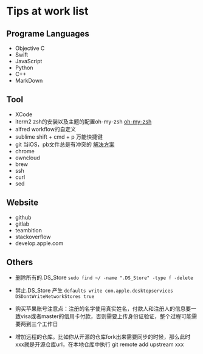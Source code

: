 # Tips at work list #

## Programe Languages ##
- Objective C
- Swift
- JavaScript
- Python
- C++
- MarkDown

## Tool ##
- XCode
- iterm2 zsh的安装以及主题的配置oh-my-zsh [oh-my-zsh](https://github.com/robbyrussell/oh-my-zsh) 
- alfred workflow的自定义
- sublime shift + cmd + p 万能快捷键 
- git 
当iOS，pb文件总是有冲突的 [解决方案](http://roadfiresoftware.com/2015/09/automatically-resolving-git-merge-conflicts-in-xcodes-project-pbxproj/)
- chrome
- owncloud
- brew
- ssh
- curl
- sed

## Website ##
- github
- gitlab
- teambition
- stackoverflow
- develop.apple.com

## Others ##
* 删除所有的.DS_Store		`sudo find ~/ -name ".DS_Store" -type f -delete`
* 禁止.DS_Store 产生		`defaults write com.apple.desktopservices DSDontWriteNetworkStores true`

* 购买苹果账号注意点：注册的名字使用真实姓名，付款人和注册人的信息要一致visa或者master的信用卡付款，否则需要上传身份证验证，整个过程可能需要两到三个工作日

* 增加远程的仓库。比如你从开源的仓库fork出来需要同步的时候，那么此时xxx就是开源仓库url，在本地仓库中执行 git remote add upstream xxx